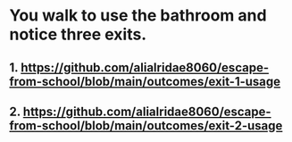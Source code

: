 # You walk to use the bathroom and notice three exits.
## 1. https://github.com/alialridae8060/escape-from-school/blob/main/outcomes/exit-1-usage
## 2. https://github.com/alialridae8060/escape-from-school/blob/main/outcomes/exit-2-usage

